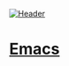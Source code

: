 [![Header](https://raw.github.com/patriciogonzalezvivo/Shell-Initiation/master/images/terminal06.png)](http://patriciogonzalezvivo.com/)

# [Emacs](http://batsov.com/articles/2011/11/30/the-ultimate-collection-of-emacs-resources/) 